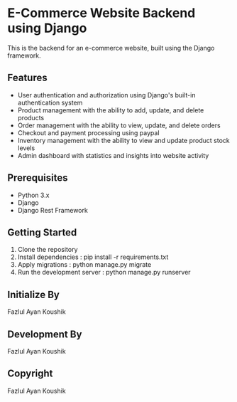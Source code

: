 # E-Commerce Website Backend using Django

This is the backend for an e-commerce website, built using the Django framework.

## Features

- User authentication and authorization using Django's built-in authentication system
- Product management with the ability to add, update, and delete products
- Order management with the ability to view, update, and delete orders
- Checkout and payment processing using paypal
- Inventory management with the ability to view and update product stock levels
- Admin dashboard with statistics and insights into website activity

## Prerequisites

- Python 3.x
- Django
- Django Rest Framework


## Getting Started

1. Clone the repository
2. Install dependencies :  pip install -r requirements.txt
3. Apply migrations : python manage.py migrate
4. Run the development server : python manage.py runserver

## Initialize By
Fazlul Ayan Koushik

## Development By
Fazlul Ayan Koushik

## Copyright
Fazlul Ayan Koushik



